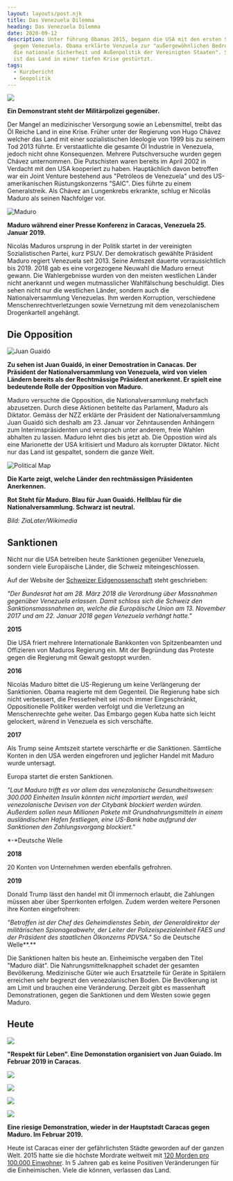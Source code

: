 ```yaml
---
layout: layouts/post.njk
title: Das Venezuela Dilemma
heading: Das Venezuela Dilemma
date: 2020-09-12
description: Unter führung Obamas 2015, begann die USA mit den ersten Sanktionen
  gegen Venezuela. Obama erklärte Venzuela zur "außergewöhnlichen Bedrohung für
  die nationale Sicherheit und Außenpolitik der Vereinigten Staaten". Seit dem
  ist das Land in einer tiefen Krise gestürtzt.
tags:
  - Kurzbericht
  - Geopolitik
---
```

![](/img/gettyimages-680491272-2048x2048.jpg)

**Ein Demonstrant steht der Militärpolizei gegenüber.**

Der Mangel an medizinischer Versorgung sowie an Lebensmittel, treibt das Öl Reiche Land in eine Krise. Früher unter der Regierung von Hugo Chávez welcher das Land mit einer sozialistischen Ideologie von 1999 bis zu seinem Tod 2013 führte. Er verstaatlichte die gesamte Öl Industrie in Venezuela, jedoch nicht ohne Konsequenzen. Mehrere Putschversuche wurden gegen Chávez unternommen. Die Putschisten waren bereits im April 2002 in Verdacht mit den USA kooperiert zu haben. Hauptächlich davon betroffen war ein Joint Venture bestehend aus "Petróleos de Venezuela" und des US-amerikanischen Rüstungskonzerns "SAIC". Dies führte zu einem Generalstreik. Als Chávez an Lungenkrebs erkrankte, schlug er Nicolás Maduro als seinen Nachfolger vor.



![Maduro](/img/gettyimages-1088561028-2048x2048.jpg "Maduro")

 **Maduro während einer Presse Konferenz in Caracas, Venezuela 25. Januar 2019.**



Nicolás Maduros ursprung in der Politik startet in der vereinigten Sozialistischen Partei, kurz PSUV. Der demokratisch gewählte Präsident Maduro regiert Venezuela seit 2013. Seine Amtszeit dauerte vorraussichtlich bis 2019. 2018 gab es eine vorgezogene Neuwahl die Maduro erneut gewann. Die Wahlergebnisse wurden von den meisten westlichen Länder nicht anerkannt und wegen mutmasslicher Wahlfälschung beschuldigt. Dies sehen nicht nur die westlichen Länder, sondern auch die Nationalversammlung Venezuelas. Ihm werden Korruption, verschiedene Menschenrechtverletzungen sowie Vernetzung mit dem venezolanischem Drogenkartell angehängt.

## Die Opposition

![Juan Guaidó](/img/gettyimages-1124235558-2048x2048.jpg "Juan Guaidó")

**Zu sehen ist Juan Guaidó, in einer Demostration in Canacas. Der Präsident der Nationalversammlung von Venezuela, wird von vielen Ländern bereits als der Rechtmässige Präsident anerkennt. Er spielt eine bedeutende Rolle der Opposition von Maduro.**



Maduro versuchte die Opposition, die Nationalversammlung mehrfach abzusetzen. Durch diese Aktionen betitelte das Parlament, Maduro als Diktator. Gemäss der NZZ erklärte der Präsident der Nationalversammlung Juan Guaidó sich deshalb am 23. Januar vor Zehntausenden Anhängern zum Interimspräsidenten und versprach unter anderem, freie Wahlen abhalten zu lassen. Maduro lehnt dies bis jetzt ab. Die Oppostion wird als eine Marionette der USA kritisiert und Maduro als korrupter Diktator. Nicht nur das Land ist gespaltet, sondern die ganze Welt.



![Political Map](/img/1920px-venezuela_president_recognition_map.svg.png "Political Map")

**Die Karte zeigt, welche Länder den rechtmässigen Präsidenten Anerkennen.** 

**Rot Steht für Maduro. Blau für Juan Guaidó. Hellblau für die Nationalversammlung. Schwarz ist neutral.**

*Bild: ZiaLater/Wikimedia* 

## Sanktionen

Nicht nur die USA betreiben heute Sanktionen gegenüber Venezuela, sondern viele Europäische Länder, die Schweiz miteingeschlossen.

Auf der Website der [Schweizer Eidgenossenschaft](https://www.seco.admin.ch/seco/de/home/Aussenwirtschaftspolitik_Wirtschaftliche_Zusammenarbeit/Wirtschaftsbeziehungen/exportkontrollen-und-sanktionen/sanktionen-embargos/sanktionsmassnahmen/massnahmen-gegenueber-venezuela.html) steht geschrieben:

*"Der Bundesrat hat am 28. März 2018 die Verordnung über Massnahmen gegenüber Venezuela erlassen. Damit schloss sich die Schweiz den Sanktionsmassnahmen an, welche die Europäische Union am 13. November 2017 und am 22. Januar 2018 gegen Venezuela verhängt hatte."*

**2015**

Die USA friert mehrere Internationale Bankkonten von Spitzenbeamten und Offizieren von Maduros Regierung ein. Mit der Begründung das Proteste gegen die Regierung mit Gewalt gestoppt wurden.

**2016**

Nicolás Maduro bittet die US-Regierung um keine Verlängerung der Sanktionien. Obama reagierte mit dem Gegenteil. Die Regierung habe sich nicht verbessert, die Pressefreiheit sei noch immer Eingeschränkt, Oppositionelle Politiker werden verfolgt und die Verletzung an Menschenrechte gehe weiter. Das Embargo gegen Kuba hatte sich leicht gelockert, wärend in Venezuela es sich verschäfte.

**2017**

Als Trump seine Amtszeit startete verschärfte er die Sanktionen. Sämtliche Konten in den USA werden eingefroren und jeglicher Handel mit Maduro wurde untersagt.

Europa startet die ersten Sanktionen. 

*"Laut Maduro trifft es vor allem das venezolanische Gesundheitswesen: 300.000 Einheiten Insulin könnten nicht importiert werden, weil venezolanische Devisen von der Citybank blockiert werden würden. Außerdem sollen neun Millionen Pakete mit Grundnahrungsmitteln in einem ausländischen Hafen festliegen, eine US-Bank habe aufgrund der Sanktionen den Zahlungsvorgang blockiert."*

*\-*Deutsche Welle

**2018**

20 Konten von Unternehmen werden ebenfalls gefrohren.

**2019**

Donald Trump lässt den handel mit Öl immernoch erlaubt, die Zahlungen müssen aber über Sperrkonten erfolgen. Zudem werden weitere Personen ihre Konten eingefrohren:

*"Betroffen ist der Chef des Geheimdienstes Sebin, der Generaldirektor der militärischen Spionageabwehr, der Leiter der Polizeispezialeinheit FAES und der Präsident des staatlichen Ölkonzerns PDVSA."* So die Deutsche Welle**.**

Die Sanktionen halten bis heute an. Einheimische vergaben den Titel "Maduro diät". Die Nahrungsmittelknappheit schadet der gesamten Bevölkerung. Medizinische Güter wie auch Ersatzteile für Geräte in Spitälern erreichen sehr begrenzt den venezolanischen Boden. Die Bevölkerung ist am Limit und brauchen eine Veränderung. Derzeit gibt es massenhaft Demonstrationen, gegen die Sanktionen und dem Westen sowie gegen Maduro.



## Heute

![](/img/respect-live.jpg)

**"Respekt für Leben". Eine Demonstation organisiert von Juan Guiado. Im Februar 2019 in Caracas.**

![](/img/resistance.jpg)

![](/img/brennendes-auto.jpg)

![](/img/policeforce.jpg)

![](/img/riesenprotest.jpg)

**Eine riesige Demonstration, wieder in der Hauptstadt Caracas gegen Maduro. Im Februar 2019.**

Heute ist Caracas einer der gefährlichsten Städte geworden auf der ganzen Welt. 2015 hatte sie die höchste Mordrate weltweit mit [120 Morden pro 100.000 Einwohner](https://www.dw.com/de/leben-in-caracas-nach-18-uhr-traut-sich-niemand-mehr-auf-die-stra%C3%9Fe/a-38501955). In 5 Jahren gab es keine Positiven Veränderungen für die Einheimischen. Viele die können, verlassen das Land.